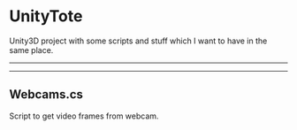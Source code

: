 UnityTote
=========

Unity3D project with some scripts and stuff which I want to have in the same place.

----------------------------------------------------
----------------------------------------------------
Webcams.cs
----------------------------------------------------
Script to get video frames from webcam.
